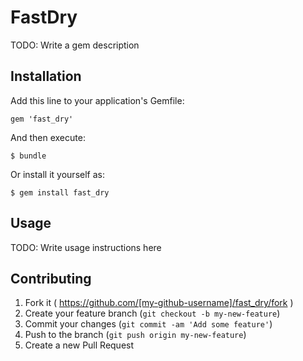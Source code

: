 # FastDry

TODO: Write a gem description

## Installation

Add this line to your application's Gemfile:

    gem 'fast_dry'

And then execute:

    $ bundle

Or install it yourself as:

    $ gem install fast_dry

## Usage

TODO: Write usage instructions here

## Contributing

1. Fork it ( https://github.com/[my-github-username]/fast_dry/fork )
2. Create your feature branch (`git checkout -b my-new-feature`)
3. Commit your changes (`git commit -am 'Add some feature'`)
4. Push to the branch (`git push origin my-new-feature`)
5. Create a new Pull Request
